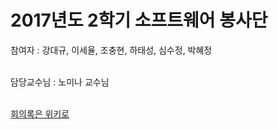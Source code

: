 # 2017년도 2학기 소프트웨어 봉사단 

참여자 : 강대규, 이세율, 조충현, 하태성, 심수정, 박혜정<br><br>

담당교수님 : 노미나 교수님 <br><br>

[회의록은 위키로](https://github.com/hanyang-software-volunteerer/2017-09-software-volunteerer/wiki)
